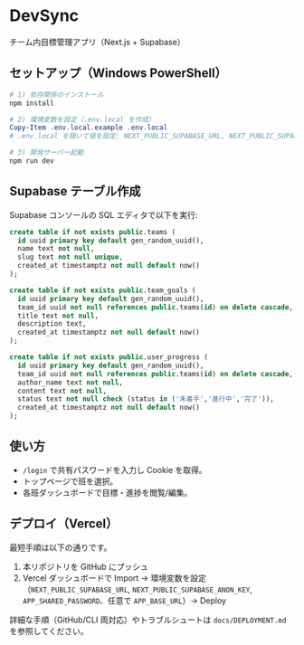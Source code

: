 # DevSync

チーム内目標管理アプリ（Next.js + Supabase）

## セットアップ（Windows PowerShell）

```powershell
# 1) 依存関係のインストール
npm install

# 2) 環境変数を設定（.env.local を作成）
Copy-Item .env.local.example .env.local
# .env.local を開いて値を設定: NEXT_PUBLIC_SUPABASE_URL, NEXT_PUBLIC_SUPABASE_ANON_KEY, APP_SHARED_PASSWORD

# 3) 開発サーバー起動
npm run dev
```

## Supabase テーブル作成
Supabase コンソールの SQL エディタで以下を実行:

```sql
create table if not exists public.teams (
  id uuid primary key default gen_random_uuid(),
  name text not null,
  slug text not null unique,
  created_at timestamptz not null default now()
);

create table if not exists public.team_goals (
  id uuid primary key default gen_random_uuid(),
  team_id uuid not null references public.teams(id) on delete cascade,
  title text not null,
  description text,
  created_at timestamptz not null default now()
);

create table if not exists public.user_progress (
  id uuid primary key default gen_random_uuid(),
  team_id uuid not null references public.teams(id) on delete cascade,
  author_name text not null,
  content text not null,
  status text not null check (status in ('未着手','進行中','完了')),
  created_at timestamptz not null default now()
);
```

## 使い方
- `/login` で共有パスワードを入力し Cookie を取得。
- トップページで班を選択。
- 各班ダッシュボードで目標・進捗を閲覧/編集。

## デプロイ（Vercel）
最短手順は以下の通りです。

1) 本リポジトリを GitHub にプッシュ
2) Vercel ダッシュボードで Import → 環境変数を設定（`NEXT_PUBLIC_SUPABASE_URL`, `NEXT_PUBLIC_SUPABASE_ANON_KEY`, `APP_SHARED_PASSWORD`、任意で `APP_BASE_URL`）→ Deploy

詳細な手順（GitHub/CLI 両対応）やトラブルシュートは `docs/DEPLOYMENT.md` を参照してください。
